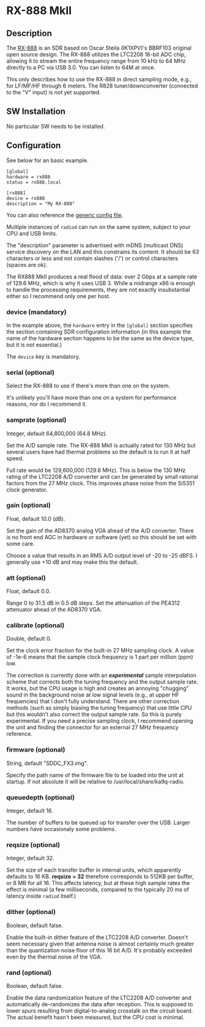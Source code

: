 # RX-888 MkII

## Description

The [RX-888](https://www.rx-888.com/rx/) is an SDR based on Oscar Steila (IK1XPV)'s BBRF103 original open source design. The RX-888 utilizes the LTC2208 16-bit ADC chip, allowing it to stream the entire frequency range from 10 kHz to 64 MHz directly to a PC via USB 3.0. You can listen to 64M at once.

This only describes how to use the RX-888 in direct sampling mode, e.g., for LF/MF/HF through 6 meters. The R828 tuner/downconverter (connected to the "V" input) is *not* yet supported.

## SW Installation

No particular SW needs to be installed.

## Configuration

See below for an basic example.

```
[global]
hardware = rx888
status = rx888.local

[rx888]
device = rx888
description = "My RX-888"
```

You can also reference the [generic config file](/config/radiod@rx888-generic.conf).

Multiple instances of `radiod` can run on the same system, subject to your CPU and USB limits.

The "description" parameter is advertised with mDNS (multicast DNS) service discovery on the LAN and this constrains its content. It should be 63 characters or less and not contain slashes ('/') or control characters (spaces are ok).

The RX888 MkII produces a real flood of data: over 2 Gbps at a sample rate of 129.6 MHz, which is why it uses USB 3. While a midrange x86 is enough to handle the processing requirements, they are not exactly insubstantial either so I recommend only one per host.

### device (mandatory)

In the example above, the `hardware` entry in the `[global]` section specifies the section containing SDR configuration information (in this example the name of the hardware section happens to be the same as the device type, but it is not essential.)

The `device` key is mandatory.

### serial (optional)

Select the RX-888 to use if there's more than one on the system.

It's unlikely you'll have more than one on a system for performance reasons, nor do I recommend it.

### samprate (optional)

Integer, default 64,800,000 (64.8 MHz).

Set the A/D sample rate. The RX-888 MkII is actually rated for 130 MHz but several users have had thermal problems so the default is to run it at half speed.

Full rate would be 129,600,000 (129.6 MHz). This is below the 130 MHz rating of the LTC2208 A/D converter and can be generated by small rational factors from the 27 MHz clock. This improves phase noise from the Si5351 clock generator.

### gain (optional)

Float, default 10.0 (dB).

Set the gain of the AD8370 analog VGA ahead of the A/D converter. There is no front end AGC in hardware or software (yet) so this should be set with some care.

Choose a value that results in an RMS A/D output level of -20 to -25 dBFS. I generally use +10 dB and may make this the default.

### att (optional)

Float, default 0.0.

Range 0 to 31.5 dB in 0.5 dB steps. Set the attenuation of the PE4312 attenuator ahead of the AD8370 VGA.

### calibrate (optional)

Double, default 0.

Set the clock error fraction for the built-in 27 MHz sampling clock. A value of -1e-6 means that the sample clock frequency is 1 part per million (ppm) low.

The correction is currently done with an ***experimental*** sample interpolation scheme that corrects both the tuning frequency and the output sample rate.
It works, but the CPU usage is high and creates an annoying "chugging" sound in the background noise at low signal levels (e.g., at upper HF frequencies) that I don't fully understand.
There are other correction methods (such as simply biasing the tuning frequency) that use little CPU but this wouldn't also correct the output sample rate. So this is purely experimental. If you need a precise sampling clock, I recommend opening the unit and finding the connector for an external 27 MHz frequency reference.

### firmware (optional)

String, default "SDDC_FX3.img".

Specify the path name of the firmware file to be loaded into the unit at startup. If not absolute it will be relative to /usr/local/share/ka9q-radio.

### queuedepth (optional)

Integer, default 16.

The number of buffers to be queued up for transfer over the USB. Larger numbers have occasionaly some problems.

### reqsize (optional)

Integer, default 32.

Set the size of each transfer buffer in internal units, which apparently defaults to 16 KB. **reqsize = 32** therefore corresponds to 512KB per buffer, or 8 MB for all 16.
This affects latency, but at these high sample rates the effect is minimal (a few milliseconds, compared to the typically 20 ms of latency inside `radiod` itself.)

### dither (optional)

Boolean, default false.

Enable the built-in dither feature of the LTC2208 A/D converter. Doesn't seem necessary given that antenna noise is almost certainly much greater than the quantization noise floor of this 16 bit A/D. It's probably exceeded even by the thermal noise of the VGA.

### rand (optional)

Boolean, default false.

Enable the data randomization feature of the LTC2208 A/D converter and automatically de-randomizes the data after reception. This is supposed to lower spurs resulting from digital-to-analog crosstalk on the circuit board. The actual benefit hasn't been measured, but the CPU cost is minimal.
